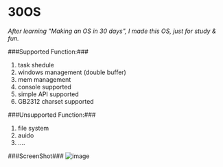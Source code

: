 30OS
=========
*After learning "Making an OS in 30 days", I made this OS, just for study & fun.*

###Supported Function:###

1. task shedule
2. windows management (double buffer)
3. mem management
4. console supported
5. simple API supported
6. GB2312 charset supported

###Unsupported Function:###

1. file system
2. auido
3. ....

###ScreenShot###
![image](http://github.com/yourname/your-repository/raw/master/images-folder/screenshot.png)